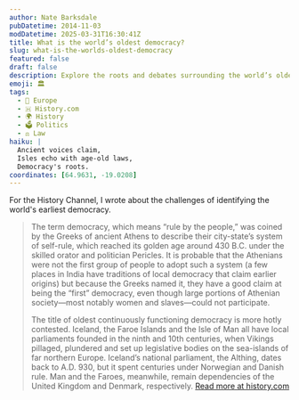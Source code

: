 ```yaml
---
author: Nate Barksdale
pubDatetime: 2014-11-03
modDatetime: 2025-03-31T16:30:41Z
title: What is the world’s oldest democracy?
slug: what-is-the-worlds-oldest-democracy
featured: false
draft: false
description: Explore the roots and debates surrounding the world’s oldest democracies, from ancient Athens to Viking-led parliaments.
emoji: 🏛️
tags:
  - 🍷 Europe
  - 🇭 History.com
  - 🌍 History
  - 🗳️ Politics
  - ⚖️ Law
haiku: |
  Ancient voices claim,
  Isles echo with age-old laws,
  Democracy's roots.
coordinates: [64.9631, -19.0208]
---
```


For the History Channel, I wrote about the challenges of identifying the world's earliest democracy.

> The term democracy, which means “rule by the people,” was coined by the Greeks of ancient Athens to describe their city-state’s system of self-rule, which reached its golden age around 430 B.C. under the skilled orator and politician Pericles. It is probable that the Athenians were not the first group of people to adopt such a system (a few places in India have traditions of local democracy that claim earlier origins) but because the Greeks named it, they have a good claim at being the “first” democracy, even though large portions of Athenian society—most notably women and slaves—could not participate.
>
> The title of oldest continuously functioning democracy is more hotly contested. Iceland, the Faroe Islands and the Isle of Man all have local parliaments founded in the ninth and 10th centuries, when Vikings pillaged, plundered and set up legislative bodies on the sea-islands of far northern Europe. Iceland’s national parliament, the Althing, dates back to A.D. 930, but it spent centuries under Norwegian and Danish rule. Man and the Faroes, meanwhile, remain dependencies of the United Kingdom and Denmark, respectively.
> [Read more at history.com](https://www.history.com/news/what-is-the-worlds-oldest-democracy)
